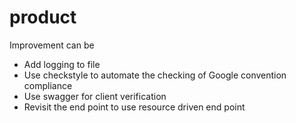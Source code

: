 # product

Improvement can be
* Add logging to file
* Use checkstyle to automate the checking of Google convention compliance
* Use swagger for client verification
* Revisit the end point to use resource driven end point

